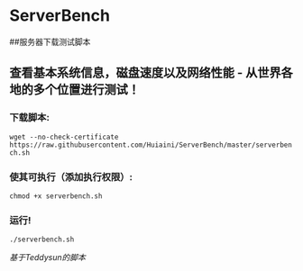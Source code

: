 # ServerBench

##服务器下载测试脚本

## 查看基本系统信息，磁盘速度以及网络性能 - 从世界各地的多个位置进行测试！


### 下载脚本:
`wget --no-check-certificate https://raw.githubusercontent.com/Huiaini/ServerBench/master/serverbench.sh`

### 使其可执行（添加执行权限）:
`chmod +x serverbench.sh`

### 运行!
`./serverbench.sh`


*基于Teddysun的脚本*
